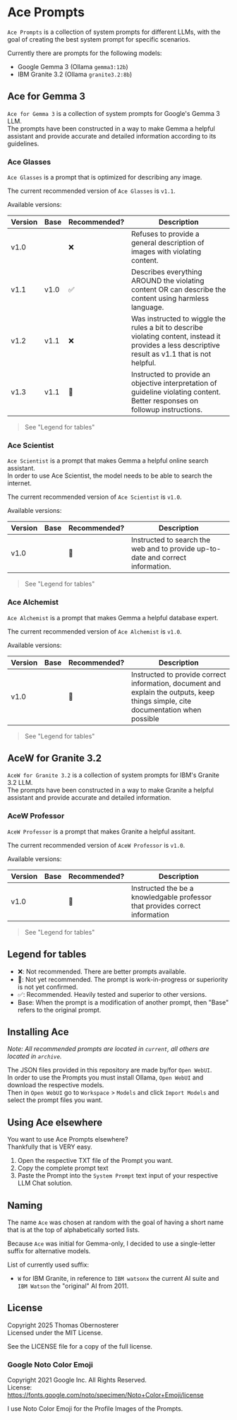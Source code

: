 # Ace Prompts

`Ace Prompts` is a collection of system prompts for different LLMs, with the goal of creating the best system prompt for specific scenarios.

Currently there are prompts for the following models:  
* Google Gemma 3 (Ollama `gemma3:12b`)
* IBM Granite 3.2 (Ollama `granite3.2:8b`)

## Ace for Gemma 3

`Ace for Gemma 3` is a collection of system prompts for Google's Gemma 3 LLM.  
The prompts have been constructed in a way to make Gemma a helpful assistant and provide accurate and detailed information according to its guidelines.

### Ace Glasses

`Ace Glasses` is a prompt that is optimized for describing any image.

The current recommended version of `Ace Glasses` is `v1.1`.

Available versions:

| Version | Base | Recommended? | Description |
|---------|------|--------------|-------------|
| v1.0    |      | ❌            | Refuses to provide a general description of images with violating content. |
| v1.1    | v1.0 | ✅            | Describes everything AROUND the violating content OR can describe the content using harmless language. |
| v1.2    | v1.1 | ❌            | Was instructed to wiggle the rules a bit to describe violating content, instead it provides a less descriptive result as v1.1 that is not helpful. |
| v1.3    | v1.1 | 🚧            | Instructed to provide an objective interpretation of guideline violating content. Better responses on followup instructions. |

> See "Legend for tables"

### Ace Scientist

`Ace Scientist` is a prompt that makes Gemma a helpful online search assistant.  
In order to use Ace Scientist, the model needs to be able to search the internet.

The current recommended version of `Ace Scientist` is `v1.0`.

Available versions:

| Version | Base | Recommended? | Description |
|---------|------|--------------|-------------|
| v1.0    |      | 🚧            | Instructed to search the web and to provide up-to-date and correct information. |

> See "Legend for tables"

### Ace Alchemist

`Ace Alchemist` is a prompt that makes Gemma a helpful database expert.

The current recommended version of `Ace Alchemist` is `v1.0`.

Available versions:

| Version | Base | Recommended? | Description |
|---------|------|--------------|-------------|
| v1.0    |      | 🚧            | Instructed to provide correct information, document and explain the outputs, keep things simple, cite documentation when possible |

> See "Legend for tables"

## AceW for Granite 3.2

`AceW for Granite 3.2` is a collection of system prompts for IBM's Granite 3.2 LLM.  
The prompts have been constructed in a way to make Granite a helpful assistant and provide accurate and detailed information.

### AceW Professor

`AceW Professor` is a prompt that makes Granite a helpful assitant.

The current recommended version of `AceW Professor` is `v1.0`.

Available versions:

| Version | Base | Recommended? | Description |
|---------|------|--------------|-------------|
| v1.0    |      | 🚧            | Instructed the be a knowledgable professor that provides correct information |

> See "Legend for tables"

## Legend for tables

* ❌: Not recommended. There are better prompts available.
* 🚧: Not yet recommended. The prompt is work-in-progress or superiority is not yet confirmed.
* ✅: Recommended. Heavily tested and superior to other versions.
* Base: When the prompt is a modification of another prompt, then "Base" refers to the original prompt.

## Installing Ace

*Note: All recommended prompts are located in `current`, all others are located in `archive`.*

The JSON files provided in this repository are made by/for `Open WebUI`.  
In order to use the Prompts you must install Ollama, `Open WebUI` and download the respective models.  
Then in `Open WebUI` go to `Workspace` > `Models` and click `Import Models` and select the prompt files you want.

## Using Ace elsewhere

You want to use Ace Prompts elsewhere?  
Thankfully that is VERY easy.

1. Open the respective TXT file of the Prompt you want.
2. Copy the complete prompt text
3. Paste the Prompt into the `System Prompt` text input of your respective LLM Chat solution.

## Naming

The name `Ace` was chosen at random with the goal of having a short name that is at the top of alphabetically sorted lists.

Because `Ace` was initial for Gemma-only, I decided to use a single-letter suffix for alternative models.  

List of currently used suffix:  
* `W` for IBM Granite, in reference to `IBM watsonx` the current AI suite and `IBM Watson` the "original" AI from 2011.

## License

Copyright 2025 Thomas Obernosterer  
Licensed under the MIT License.

See the LICENSE file for a copy of the full license.

### Google Noto Color Emoji

Copyright 2021 Google Inc. All Rights Reserved.  
License: https://fonts.google.com/noto/specimen/Noto+Color+Emoji/license

I use Noto Color Emoji for the Profile Images of the Prompts.  
